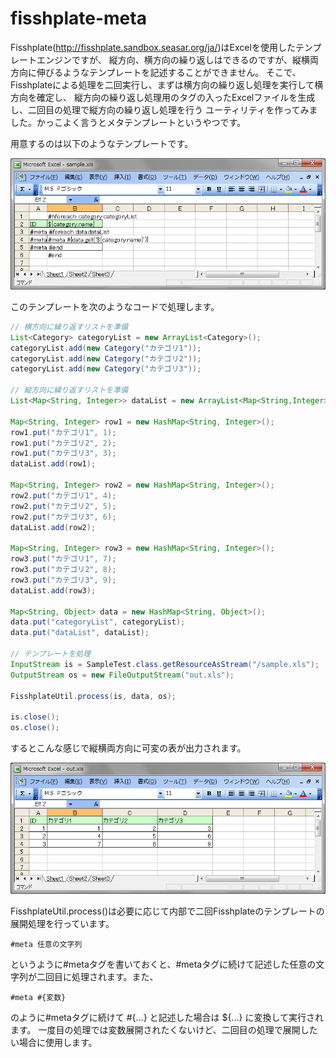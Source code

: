 fisshplate-meta
===============

Fisshplate(http://fisshplate.sandbox.seasar.org/ja/)はExcelを使用したテンプレートエンジンですが、
縦方向、横方向の繰り返しはできるのですが、縦横両方向に伸びるようなテンプレートを記述することができません。
そこで、Fisshplateによる処理を二回実行し、まずは横方向の繰り返し処理を実行して横方向を確定し、
縦方向の繰り返し処理用のタグの入ったExcelファイルを生成し、二回目の処理で縦方向の繰り返し処理を行う
ユーティリティを作ってみました。かっこよく言うとメタテンプレートというやつです。

用意するのは以下のようなテンプレートです。

![テンプレート](https://github.com/takezoe/fisshplate-meta/blob/master/images/template.png?raw=true)

このテンプレートを次のようなコードで処理します。

```java
// 横方向に繰り返すリストを準備
List<Category> categoryList = new ArrayList<Category>();
categoryList.add(new Category("カテゴリ1"));
categoryList.add(new Category("カテゴリ2"));
categoryList.add(new Category("カテゴリ3"));

// 縦方向に繰り返すリストを準備
List<Map<String, Integer>> dataList = new ArrayList<Map<String,Integer>>();

Map<String, Integer> row1 = new HashMap<String, Integer>();
row1.put("カテゴリ1", 1);
row1.put("カテゴリ2", 2);
row1.put("カテゴリ3", 3);
dataList.add(row1);

Map<String, Integer> row2 = new HashMap<String, Integer>();
row2.put("カテゴリ1", 4);
row2.put("カテゴリ2", 5);
row2.put("カテゴリ3", 6);
dataList.add(row2);

Map<String, Integer> row3 = new HashMap<String, Integer>();
row3.put("カテゴリ1", 7);
row3.put("カテゴリ2", 8);
row3.put("カテゴリ3", 9);
dataList.add(row3);

Map<String, Object> data = new HashMap<String, Object>();
data.put("categoryList", categoryList);
data.put("dataList", dataList);

// テンプレートを処理
InputStream is = SampleTest.class.getResourceAsStream("/sample.xls");
OutputStream os = new FileOutputStream("out.xls");

FisshplateUtil.process(is, data, os);

is.close();
os.close();
```

するとこんな感じで縦横両方向に可変の表が出力されます。

![テンプレート](https://github.com/takezoe/fisshplate-meta/blob/master/images/result.png?raw=true)

FisshplateUtil.process()は必要に応じて内部で二回Fisshplateのテンプレートの展開処理を行っています。

```
#meta 任意の文字列
```

というように#metaタグを書いておくと、#metaタグに続けて記述した任意の文字列が二回目に処理されます。また、

```
#meta #{変数}
```

のように#metaタグに続けて #{...} と記述した場合は ${...} に変換して実行されます。
一度目の処理では変数展開されたくないけど、二回目の処理で展開したい場合に使用します。
